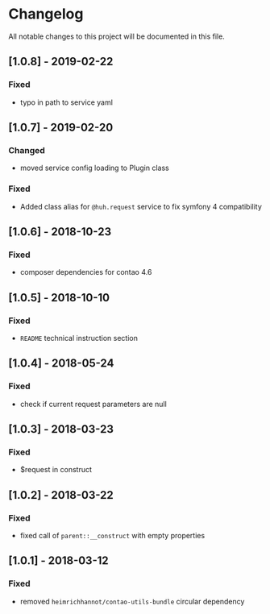 # Changelog
All notable changes to this project will be documented in this file.

## [1.0.8] - 2019-02-22

### Fixed 
- typo in path to service yaml

## [1.0.7] - 2019-02-20

### Changed
- moved service config loading to Plugin class

### Fixed
- Added class alias for `@huh.request` service to fix symfony 4 compatibility

## [1.0.6] - 2018-10-23

### Fixed
- composer dependencies for contao 4.6

## [1.0.5] - 2018-10-10

### Fixed
- `README` technical instruction section

## [1.0.4] - 2018-05-24

### Fixed
- check if current request parameters are null

## [1.0.3] - 2018-03-23

### Fixed
- $request in construct

## [1.0.2] - 2018-03-22

### Fixed
- fixed call of `parent::__construct` with empty properties

## [1.0.1] - 2018-03-12

### Fixed
- removed `heimrichhannot/contao-utils-bundle` circular dependency
